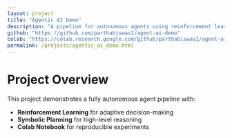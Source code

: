 ```yaml
---
layout: project
title: "Agentic AI Demo"
description: "A pipeline for autonomous agents using reinforcement learning and symbolic planning."
github: "https://github.com/parthabiswas1/agent-ai-demo"
colab: "https://colab.research.google.com/github/parthabiswas1/agent-ai-demo/blob/main/notebook.ipynb"
permalink: /projects/agentic_ai_demo.html
---
```


# Project Overview

This project demonstrates a fully autonomous agent pipeline with:
- **Reinforcement Learning** for adaptive decision-making
- **Symbolic Planning** for high-level reasoning
- **Colab Notebook** for reproducible experiments
